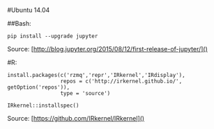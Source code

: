 #Ubuntu 14.04

##Bash:

`pip install --upgrade jupyter`

Source: [http://blog.jupyter.org/2015/08/12/first-release-of-jupyter/]()

#R:

```
install.packages(c('rzmq','repr','IRkernel','IRdisplay'),
                 repos = c('http://irkernel.github.io/', getOption('repos')),
                 type = 'source')

IRkernel::installspec()
```

Source: [https://github.com/IRkernel/IRkernel]()
